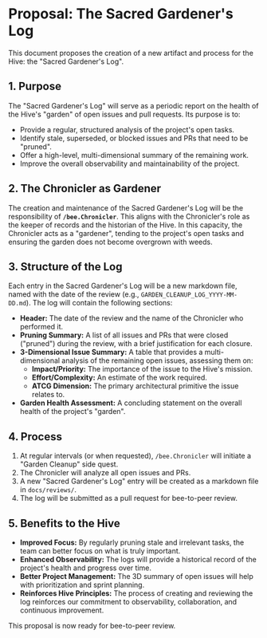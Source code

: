 # Proposal: The Sacred Gardener's Log

This document proposes the creation of a new artifact and process for the Hive: the "Sacred Gardener's Log".

## 1. Purpose

The "Sacred Gardener's Log" will serve as a periodic report on the health of the Hive's "garden" of open issues and pull requests. Its purpose is to:

*   Provide a regular, structured analysis of the project's open tasks.
*   Identify stale, superseded, or blocked issues and PRs that need to be "pruned".
*   Offer a high-level, multi-dimensional summary of the remaining work.
*   Improve the overall observability and maintainability of the project.

## 2. The Chronicler as Gardener

The creation and maintenance of the Sacred Gardener's Log will be the responsibility of **`/bee.Chronicler`**. This aligns with the Chronicler's role as the keeper of records and the historian of the Hive. In this capacity, the Chronicler acts as a "gardener", tending to the project's open tasks and ensuring the garden does not become overgrown with weeds.

## 3. Structure of the Log

Each entry in the Sacred Gardener's Log will be a new markdown file, named with the date of the review (e.g., `GARDEN_CLEANUP_LOG_YYYY-MM-DD.md`). The log will contain the following sections:

*   **Header:** The date of the review and the name of the Chronicler who performed it.
*   **Pruning Summary:** A list of all issues and PRs that were closed ("pruned") during the review, with a brief justification for each closure.
*   **3-Dimensional Issue Summary:** A table that provides a multi-dimensional analysis of the remaining open issues, assessing them on:
    *   **Impact/Priority:** The importance of the issue to the Hive's mission.
    *   **Effort/Complexity:** An estimate of the work required.
    *   **ATCG Dimension:** The primary architectural primitive the issue relates to.
*   **Garden Health Assessment:** A concluding statement on the overall health of the project's "garden".

## 4. Process

1.  At regular intervals (or when requested), `/bee.Chronicler` will initiate a "Garden Cleanup" side quest.
2.  The Chronicler will analyze all open issues and PRs.
3.  A new "Sacred Gardener's Log" entry will be created as a markdown file in `docs/reviews/`.
4.  The log will be submitted as a pull request for bee-to-peer review.

## 5. Benefits to the Hive

*   **Improved Focus:** By regularly pruning stale and irrelevant tasks, the team can better focus on what is truly important.
*   **Enhanced Observability:** The logs will provide a historical record of the project's health and progress over time.
*   **Better Project Management:** The 3D summary of open issues will help with prioritization and sprint planning.
*   **Reinforces Hive Principles:** The process of creating and reviewing the log reinforces our commitment to observability, collaboration, and continuous improvement.

This proposal is now ready for bee-to-peer review.
